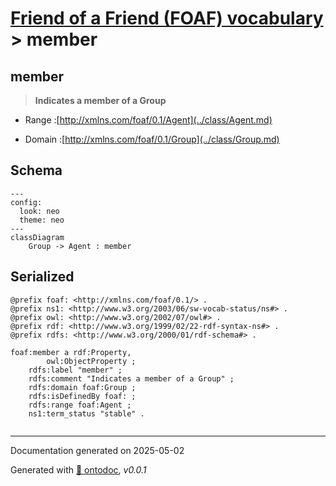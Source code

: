# [Friend of a Friend (FOAF) vocabulary](../homepage.md) > member

## member

> **Indicates a member of a Group**

- Range :[http://xmlns.com/foaf/0.1/Agent](../class/Agent.md)

- Domain :[http://xmlns.com/foaf/0.1/Group](../class/Group.md)

## Schema

```mermaid
---
config:
  look: neo
  theme: neo
---
classDiagram
    Group -> Agent : member
```


## Serialized

```ttl
@prefix foaf: <http://xmlns.com/foaf/0.1/> .
@prefix ns1: <http://www.w3.org/2003/06/sw-vocab-status/ns#> .
@prefix owl: <http://www.w3.org/2002/07/owl#> .
@prefix rdf: <http://www.w3.org/1999/02/22-rdf-syntax-ns#> .
@prefix rdfs: <http://www.w3.org/2000/01/rdf-schema#> .

foaf:member a rdf:Property,
        owl:ObjectProperty ;
    rdfs:label "member" ;
    rdfs:comment "Indicates a member of a Group" ;
    rdfs:domain foaf:Group ;
    rdfs:isDefinedBy foaf: ;
    rdfs:range foaf:Agent ;
    ns1:term_status "stable" .


```

---

Documentation generated on 2025-05-02

Generated with [📑 ontodoc](https://github.com/StephaneBranly/ontodoc), *v0.0.1*